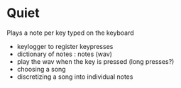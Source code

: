 # Quiet
Plays a note per key typed on the keyboard

* keylogger to register keypresses
* dictionary of notes : notes (wav)
* play the wav when the key is pressed (long presses?)
* choosing a song
* discretizing a song into individual notes

